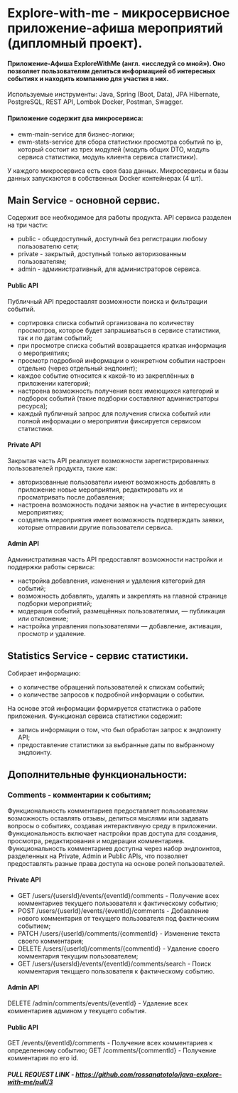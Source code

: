 # Explore-with-me - микросервисное приложение-афиша мероприятий (дипломный проект).
#### Приложение-Афиша ExploreWithMe (англ. «исследуй со мной»). Оно позволяет пользователям делиться информацией об интересных событиях и находить компанию для участия в них.

Используемые инструменты:
Java,
Spring (Boot, Data), 
JPA Hibernate,
PostgreSQL,
REST API,
Lombok
Docker,
Postman,
Swagger.

#### Приложение содержит два микросервиса:

- ewm-main-service для бизнес-логики;
- ewm-stats-service для сбора статистики просмотра событий по ip, который состоит из трех модулей (модуль общих DTO, модуль сервиса статистики, модуль клиента сервиса статистики).

У каждого микросервиса есть своя база данных. Микросервисы и базы данных запускаются в собственных Docker контейнерах (4 шт).

## Main Service - основной сервис.
Содержит все необходимое для работы продукта. API сервиса разделен на три части:

- public - общедоступный, доступный без регистрации любому пользователю сети;
- private - закрытый, доступный только авторизованным пользователям;
- admin - административный, для администраторов сервиса.


#### Public API

Публичный API предоставлят возможности поиска и фильтрации событий. 

- сортировка списка событий организована по количеству просмотров, которое будет запрашиваться в сервисе статистики, так и по датам событий;
- при просмотре списка событий возвращается краткая информация о мероприятиях;
- просмотр подробной информации о конкретном событии настроен отдельно (через отдельный эндпоинт);
- каждое событие относится к какой-то из закреплённых в приложении категорий;
- настроена возможность получения всех имеющихся категорий и подборок событий (такие подборки составляют администраторы ресурса);
- каждый публичный запрос для получения списка событий или полной информации о мероприятии фиксируется сервисом статистики.

#### Private API

Закрытая часть API реализует возможности зарегистрированных пользователей продукта, такие как: 

- авторизованные пользователи имеют возможность добавлять в приложение новые мероприятия, редактировать их и просматривать после добавления;
- настроена возможность подачи заявок на участие в интересующих мероприятиях;
- создатель мероприятия имеет возможность подтверждать заявки, которые отправили другие пользователи сервиса.

#### Admin API

Административная часть API предоставлят возможности настройки и поддержки работы сервиса:
- настройка добавления, изменения и удаления категорий для событий;
- возможность добавлять, удалять и закреплять на главной странице подборки мероприятий;
- модерация событий, размещённых пользователями, — публикация или отклонение;
- настройка управления пользователями — добавление, активация, просмотр и удаление.


## Statistics Service - сервис статистики. 

Собирает информацию:

- о количестве обращений пользователей к спискам событий;
- о количестве запросов к подробной информации о событии.
 
На основе этой информации формируется статистика о работе приложения. Функционал сервиса статистики содержит:
- запись информации о том, что был обработан запрос к эндпоинту API;
- предоставление статистики за выбранные даты по выбранному эндпоинту.


## Дополнительные функциональности:
### Comments - комментарии к событиям;
Функциональность комментариев предоставляет пользователям возможность оставлять отзывы, делиться мыслями или задавать вопросы о событиях, создавая интерактивную среду в приложении.
Функциональность включает настройки прав доступа для создания, просмотра, редактирования и модерации комментариев.
Функциональность комментариев доступна через набор эндпоинтов, разделенных на Private, Admin и Public APIs, что позволяет предоставлять разные права доступа на основе ролей пользователей.


#### Private API
- GET /users/{usersId}/events/{eventId}/comments - Получение всех комментариев текущего пользователя к фактическому событию;
- POST /users/{userId}/events/{eventId}/comments - Добавление нового комментария от текущего пользователя под фактическим событием;
- PATCH /users/{userId}/comments/{commentId} - Изменение текста своего комментария;
- DELETE /users/{userId}/comments/{commentId} - Удаление своего комментария текущим пользователем;
- GET /users/{usersId}/events/{eventId}/comments/search - Поиск комментария текцщего пользователя к фактическому событию.


#### Admin API
DELETE /admin/comments/events/{eventId} - Удаление всех комментариев админом у текущего события.


#### Public API
GET /events/{eventId}/comments - Получение всех комментариев к определенному событию;
GET /comments/{commentId} - Получение комментария по его id.

##### PULL REQUEST LINK - https://github.com/rossanatotolo/java-explore-with-me/pull/3
